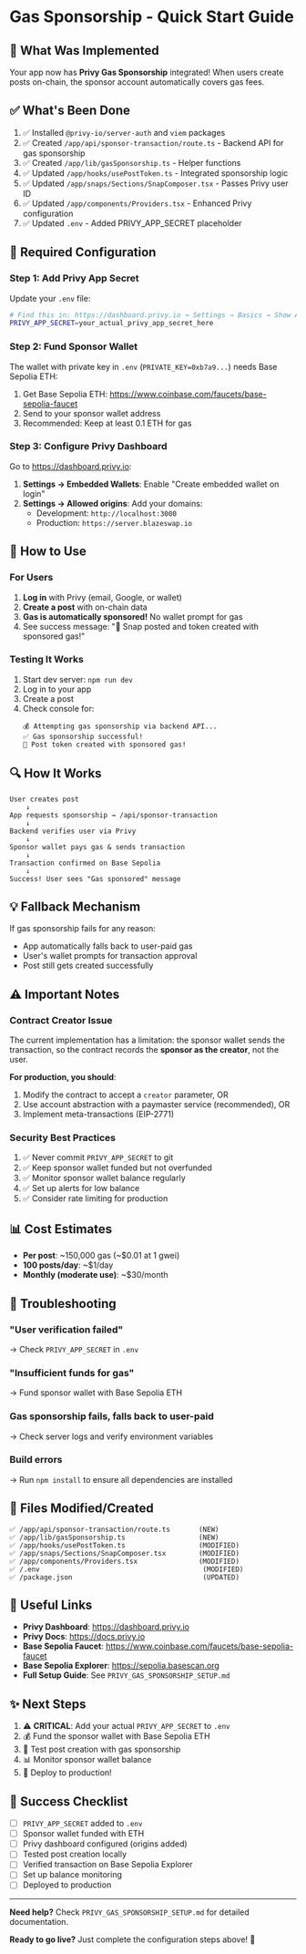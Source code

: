 # Gas Sponsorship - Quick Start Guide

## 🎯 What Was Implemented

Your app now has **Privy Gas Sponsorship** integrated! When users create posts on-chain, the sponsor account automatically covers gas fees.

## ✅ What's Been Done

1. ✅ Installed `@privy-io/server-auth` and `viem` packages
2. ✅ Created `/app/api/sponsor-transaction/route.ts` - Backend API for gas sponsorship
3. ✅ Created `/app/lib/gasSponsorship.ts` - Helper functions
4. ✅ Updated `/app/hooks/usePostToken.ts` - Integrated sponsorship logic
5. ✅ Updated `/app/snaps/Sections/SnapComposer.tsx` - Passes Privy user ID
6. ✅ Updated `/app/components/Providers.tsx` - Enhanced Privy configuration
7. ✅ Updated `.env` - Added PRIVY_APP_SECRET placeholder

## 🔑 Required Configuration

### Step 1: Add Privy App Secret

Update your `.env` file:

```bash
# Find this in: https://dashboard.privy.io → Settings → Basics → Show App Secret
PRIVY_APP_SECRET=your_actual_privy_app_secret_here
```

### Step 2: Fund Sponsor Wallet

The wallet with private key in `.env` (`PRIVATE_KEY=0xb7a9...`) needs Base Sepolia ETH:

1. Get Base Sepolia ETH: https://www.coinbase.com/faucets/base-sepolia-faucet
2. Send to your sponsor wallet address
3. Recommended: Keep at least 0.1 ETH for gas

### Step 3: Configure Privy Dashboard

Go to https://dashboard.privy.io:

1. **Settings → Embedded Wallets**: Enable "Create embedded wallet on login"
2. **Settings → Allowed origins**: Add your domains:
   - Development: `http://localhost:3000`
   - Production: `https://server.blazeswap.io`

## 🚀 How to Use

### For Users

1. **Log in** with Privy (email, Google, or wallet)
2. **Create a post** with on-chain data
3. **Gas is automatically sponsored!** No wallet prompt for gas
4. See success message: "🎉 Snap posted and token created with sponsored gas!"

### Testing It Works

1. Start dev server: `npm run dev`
2. Log in to your app
3. Create a post
4. Check console for:
   ```
   💰 Attempting gas sponsorship via backend API...
   ✅ Gas sponsorship successful!
   🎉 Post token created with sponsored gas!
   ```

## 🔍 How It Works

```
User creates post
    ↓
App requests sponsorship → /api/sponsor-transaction
    ↓
Backend verifies user via Privy
    ↓
Sponsor wallet pays gas & sends transaction
    ↓
Transaction confirmed on Base Sepolia
    ↓
Success! User sees "Gas sponsored" message
```

## 💡 Fallback Mechanism

If gas sponsorship fails for any reason:
- App automatically falls back to user-paid gas
- User's wallet prompts for transaction approval
- Post still gets created successfully

## ⚠️ Important Notes

### Contract Creator Issue

The current implementation has a limitation: the sponsor wallet sends the transaction, so the contract records the **sponsor as the creator**, not the user.

**For production, you should**:
1. Modify the contract to accept a `creator` parameter, OR
2. Use account abstraction with a paymaster service (recommended), OR
3. Implement meta-transactions (EIP-2771)

### Security Best Practices

1. ✅ Never commit `PRIVY_APP_SECRET` to git
2. ✅ Keep sponsor wallet funded but not overfunded
3. ✅ Monitor sponsor wallet balance regularly
4. ✅ Set up alerts for low balance
5. ✅ Consider rate limiting for production

## 📊 Cost Estimates

- **Per post**: ~150,000 gas (~$0.01 at 1 gwei)
- **100 posts/day**: ~$1/day
- **Monthly (moderate use)**: ~$30/month

## 🐛 Troubleshooting

### "User verification failed"
→ Check `PRIVY_APP_SECRET` in `.env`

### "Insufficient funds for gas"
→ Fund sponsor wallet with Base Sepolia ETH

### Gas sponsorship fails, falls back to user-paid
→ Check server logs and verify environment variables

### Build errors
→ Run `npm install` to ensure all dependencies are installed

## 📂 Files Modified/Created

```
✅ /app/api/sponsor-transaction/route.ts       (NEW)
✅ /app/lib/gasSponsorship.ts                  (NEW)
✅ /app/hooks/usePostToken.ts                  (MODIFIED)
✅ /app/snaps/Sections/SnapComposer.tsx        (MODIFIED)
✅ /app/components/Providers.tsx               (MODIFIED)
✅ /.env                                        (MODIFIED)
✅ /package.json                                (UPDATED)
```

## 🔗 Useful Links

- **Privy Dashboard**: https://dashboard.privy.io
- **Privy Docs**: https://docs.privy.io
- **Base Sepolia Faucet**: https://www.coinbase.com/faucets/base-sepolia-faucet
- **Base Sepolia Explorer**: https://sepolia.basescan.org
- **Full Setup Guide**: See `PRIVY_GAS_SPONSORSHIP_SETUP.md`

## ✨ Next Steps

1. ⚠️ **CRITICAL**: Add your actual `PRIVY_APP_SECRET` to `.env`
2. 💰 Fund the sponsor wallet with Base Sepolia ETH
3. 🧪 Test post creation with gas sponsorship
4. 📊 Monitor sponsor wallet balance
5. 🚀 Deploy to production!

## 🎉 Success Checklist

- [ ] `PRIVY_APP_SECRET` added to `.env`
- [ ] Sponsor wallet funded with ETH
- [ ] Privy dashboard configured (origins added)
- [ ] Tested post creation locally
- [ ] Verified transaction on Base Sepolia Explorer
- [ ] Set up balance monitoring
- [ ] Deployed to production

---

**Need help?** Check `PRIVY_GAS_SPONSORSHIP_SETUP.md` for detailed documentation.

**Ready to go live?** Just complete the configuration steps above! 🚀
